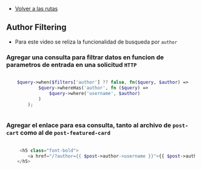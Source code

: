 - [Volver a las rutas](/Readme.md)

## Author Filtering 

 - Para este video se reliza la funcionalidad de busqueda por `author`
  
### Agregar una consulta para filtrar datos en funcion de parametros de entrada en una solicitud `HTTP`

```php

    $query->when($filters['author'] ?? false, fn($query, $author) =>
            $query->whereHas('author', fn ($query) =>
                $query->where('username', $author)
            )
        );
    
```

### Agregar el enlace para esa consulta, tanto al archivo de `post-cart` como al de `post-featured-card`

```php

     <h5 class="font-bold">
        <a href="/?author={{ $post->author->username }}">{{ $post->author->name }}</a>
    </h5>
    
```



